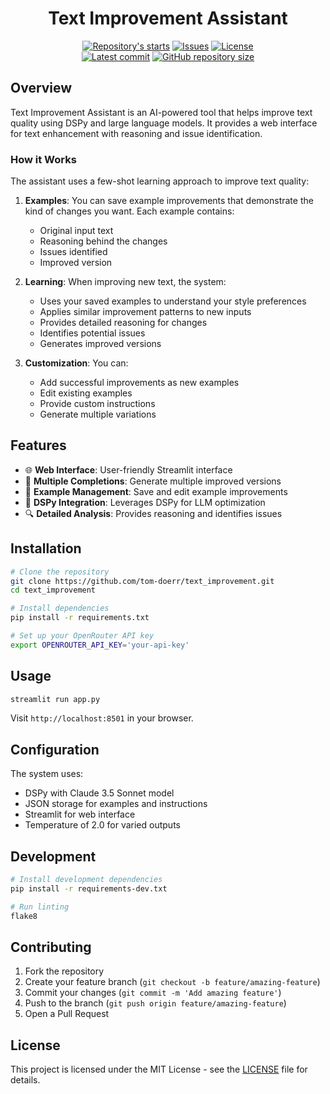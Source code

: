 <h1 align="center">Text Improvement Assistant</h1>

<p align="center">
    <a href="https://github.com/tom-doerr/text_improvement/stargazers"
        ><img
            src="https://img.shields.io/github/stars/tom-doerr/text_improvement?colorA=2c2837&colorB=c9cbff&style=for-the-badge&logo=starship"
            alt="Repository's starts"
    /></a>
    <a href="https://github.com/tom-doerr/text_improvement/issues"
        ><img
            src="https://img.shields.io/github/issues-raw/tom-doerr/text_improvement?colorA=2c2837&colorB=f2cdcd&style=for-the-badge&logo=starship"
            alt="Issues"
    /></a>
    <a href="https://github.com/tom-doerr/text_improvement/blob/main/LICENSE"
        ><img
            src="https://img.shields.io/github/license/tom-doerr/text_improvement?colorA=2c2837&colorB=b5e8e0&style=for-the-badge&logo=starship"
            alt="License"
    /><br />
    <a href="https://github.com/tom-doerr/text_improvement/commits/main"
        ><img
            src="https://img.shields.io/github/last-commit/tom-doerr/text_improvement/main?colorA=2c2837&colorB=ddb6f2&style=for-the-badge&logo=starship"
            alt="Latest commit"
    /></a>
    <a href="https://github.com/tom-doerr/text_improvement"
        ><img
            src="https://img.shields.io/github/repo-size/tom-doerr/text_improvement?colorA=2c2837&colorB=89DCEB&style=for-the-badge&logo=starship"
            alt="GitHub repository size"
    /></a>
</p>


## Overview

Text Improvement Assistant is an AI-powered tool that helps improve text quality using DSPy and large language models. It provides a web interface for text enhancement with reasoning and issue identification.

### How it Works

The assistant uses a few-shot learning approach to improve text quality:

1. **Examples**: You can save example improvements that demonstrate the kind of changes you want. Each example contains:
   - Original input text
   - Reasoning behind the changes
   - Issues identified
   - Improved version

2. **Learning**: When improving new text, the system:
   - Uses your saved examples to understand your style preferences
   - Applies similar improvement patterns to new inputs
   - Provides detailed reasoning for changes
   - Identifies potential issues
   - Generates improved versions

3. **Customization**: You can:
   - Add successful improvements as new examples
   - Edit existing examples
   - Provide custom instructions
   - Generate multiple variations

## Features

- 🌐 **Web Interface**: User-friendly Streamlit interface
- 🔄 **Multiple Completions**: Generate multiple improved versions
- 📝 **Example Management**: Save and edit example improvements
- 🤖 **DSPy Integration**: Leverages DSPy for LLM optimization
- 🔍 **Detailed Analysis**: Provides reasoning and identifies issues

## Installation

```bash
# Clone the repository
git clone https://github.com/tom-doerr/text_improvement.git
cd text_improvement

# Install dependencies
pip install -r requirements.txt

# Set up your OpenRouter API key
export OPENROUTER_API_KEY='your-api-key'
```

## Usage

```bash
streamlit run app.py
```

Visit `http://localhost:8501` in your browser.

## Configuration

The system uses:
- DSPy with Claude 3.5 Sonnet model
- JSON storage for examples and instructions
- Streamlit for web interface
- Temperature of 2.0 for varied outputs

## Development

```bash
# Install development dependencies
pip install -r requirements-dev.txt

# Run linting
flake8
```

## Contributing

1. Fork the repository
2. Create your feature branch (`git checkout -b feature/amazing-feature`)
3. Commit your changes (`git commit -m 'Add amazing feature'`)
4. Push to the branch (`git push origin feature/amazing-feature`)
5. Open a Pull Request

## License

This project is licensed under the MIT License - see the [LICENSE](LICENSE) file for details.
